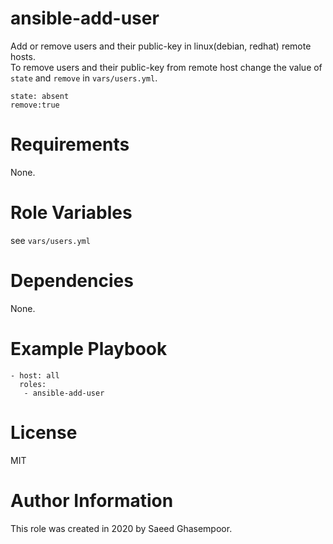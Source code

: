 # ansible-add-user
Add or remove users and their public-key in linux(debian, redhat) remote hosts.  
To remove users and their public-key from remote host change the value of `state` and `remove` in `vars/users.yml`.  
```
state: absent
remove:true
```
# Requirements
None.
# Role Variables
see `vars/users.yml`
# Dependencies
None.
# Example Playbook
```
- host: all
  roles:
   - ansible-add-user
```
# License
MIT

# Author Information
This role was created in 2020 by Saeed Ghasempoor.
